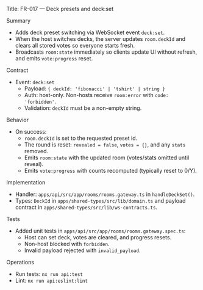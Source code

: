 Title: FR-017 — Deck presets and deck:set

Summary
- Adds deck preset switching via WebSocket event `deck:set`.
- When the host switches decks, the server updates `room.deckId` and clears all stored votes so everyone starts fresh.
- Broadcasts `room:state` immediately so clients update UI without refresh, and emits `vote:progress` reset.

Contract
- Event: `deck:set`
  - Payload: `{ deckId: 'fibonacci' | 'tshirt' | string }`
  - Auth: host-only. Non-hosts receive `room:error` with `code: 'forbidden'`.
  - Validation: `deckId` must be a non-empty string.

Behavior
- On success:
  - `room.deckId` is set to the requested preset id.
  - The round is reset: `revealed = false`, `votes = {}`, and any `stats` removed.
  - Emits `room:state` with the updated room (votes/stats omitted until reveal).
  - Emits `vote:progress` with counts recomputed (typically reset to 0/Y).

Implementation
- Handler: `apps/api/src/app/rooms/rooms.gateway.ts` in `handleDeckSet()`.
- Types: `DeckId` in `apps/shared-types/src/lib/domain.ts` and payload contract in `apps/shared-types/src/lib/ws-contracts.ts`.

Tests
- Added unit tests in `apps/api/src/app/rooms/rooms.gateway.spec.ts`:
  - Host can set deck, votes are cleared, and progress resets.
  - Non-host blocked with `forbidden`.
  - Invalid payload rejected with `invalid_payload`.

Operations
- Run tests: `nx run api:test`
- Lint: `nx run api:eslint:lint`

